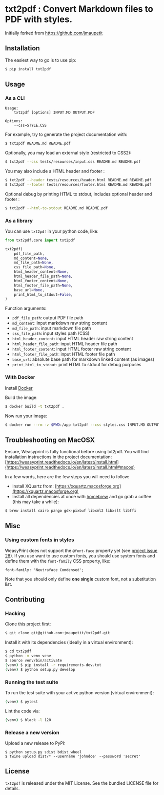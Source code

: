 # txt2pdf : Convert Markdown files to PDF with styles.

Initially forked from https://github.com/jmaupetit

## Installation

The easiest way to go is to use pip:

```bash
$ pip install txt2pdf
```

## Usage

### As a CLI

```
Usage:
    txt2pdf [options] INPUT.MD OUTPUT.PDF

Options:
    --css=STYLE.CSS
```

For example, try to generate the project documentation with:

```bash
$ txt2pdf README.md README.pdf
```

Optionally, you may load an external style (restricted to CSS2):

```bash
$ txt2pdf --css tests/resources/input.css README.md README.pdf
```

You may also include a HTML header and footer :

```bash
$ txt2pdf --header tests/resources/header.html README.md README.pdf
$ txt2pdf --footer tests/resources/footer.html README.md README.pdf
```

Optional debug by printing HTML to stdout, includes optional header and footer :

```bash
$ txt2pdf --html-to-stdout README.md README.pdf
```

### As a library

You can use `txt2pdf` in your python code, like:

```python
from txt2pdf.core import txt2pdf

txt2pdf(
    pdf_file_path,
    md_content=None,
    md_file_path=None,
    css_file_path=None,
    html_header_content=None,
    html_header_file_path=None,
    html_footer_content=None,
    html_footer_file_path=None,
    base_url=None,
    print_html_to_stdout=False,
)
```

Function arguments:

* `pdf_file_path`: output PDF file path
* `md_content`: input markdown raw string content
* `md_file_path`: input markdown file path
* `css_file_path`: input styles path (CSS)
* `html_header_content`: input HTML header raw string content
* `html_header_file_path`: input HTML header file path
* `html_footer_content`: input HTML footer raw string content
* `html_footer_file_path`: input HTML footer file path
* `base_url`: absolute base path for markdown linked content (as images)
* `print_html_to_stdout`: print HTML to stdout for debug purposes

### With Docker

Install [Docker](https://www.docker.com/)

Build the image:

```bash
$ docker build -t txt2pdf .
```

Now run your image:

```bash
$ docker run --rm -v $PWD:/app txt2pdf --css styles.css INPUT.MD OUTPUT.PDF
```

## Troubleshooting on MacOSX

Ensure, Weasyprint is fully functional before using txt2pdf. You will find
installation instructions in the project documentation:
[https://weasyprint.readthedocs.io/en/latest/install.html](https://weasyprint.readthedocs.io/en/latest/install.html#macos)

In a few words, here are the few steps you will need to follow:

* Install XQuartz from:
  [https://xquartz.macosforge.org](https://xquartz.macosforge.org)
* Install all dependencies at once with
  [homebrew](http://mxcl.github.io/homebrew/) and go grab a coffee (this may
  take a while):

```bash
$ brew install cairo pango gdk-pixbuf libxml2 libxslt libffi
```

## Misc

### Using custom fonts in styles

WeasyPrint does not support the `@font-face` property yet (see [project issue
28](https://github.com/Kozea/WeasyPrint/issues/28)). If you use want to use
custom fonts, you should use system fonts and define them with the `font-family`
CSS property, like:

```
font-family: 'Neutraface Condensed';
```

Note that you should only define **one single** custom font, not a substitution
list.

## Contributing

### Hacking

Clone this project first:

```bash
$ git clone git@github.com:jmaupetit/txt2pdf.git
```

Install it with its dependencies (ideally in a virtual environment):

```bash
$ cd txt2pdf
$ python -m venv venv
$ source venv/bin/activate
(venv) $ pip install -r requirements-dev.txt
(venv) $ python setup.py develop
```

### Running the test suite

To run the test suite with your active python version (virtual environment):

```bash
(venv) $ pytest
```

Lint the code via:

```bash
(venv) $ black -l 120
```

### Release a new version

Upload a new release to PyPI:

```
$ python setup.py sdist bdist_wheel
$ twine upload dist/* --username 'johndoe' --password 'secret'
```

## License

`txt2pdf` is released under the MIT License. See the bundled LICENSE file for
details.
